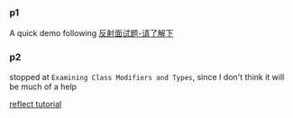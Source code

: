 

### p1

A quick demo following [反射面试题-请了解下](https://juejin.im/post/5afaeb456fb9a07aa43c5e3b)

### p2

stopped at `Examining Class Modifiers and Types`, since I don't think it will be much of a help

[reflect tutorial](https://docs.oracle.com/javase/tutorial/reflect/)